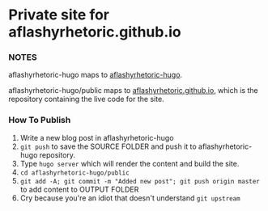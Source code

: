 # Private site for aflashyrhetoric.github.io

### NOTES
aflashyrhetoric-hugo maps to [aflashyrhetoric-hugo](https://github.com/aflashyrhetoric/aflashyrhetoric-hugo). 

aflashyrhetoric-hugo/public maps to [aflashyrhetoric.github.io](https://github.com/aflashyrhetoric/aflashyrhetoric.github.io), which is the repository containing the live code for the site.

### How To Publish

1. Write a new blog post in aflashyrhetoric-hugo
2. `git push` to save the SOURCE FOLDER and push it to aflashyrhetoric-hugo repository.
3. Type `hugo server` which will render the content and build the site.
4. `cd aflashyrhetoric-hugo/public`
5. `git add -A; git commit -m "Added new post"; git push origin master` to add content to OUTPUT FOLDER
6. Cry because you're an idiot that doesn't understand `git upstream`


